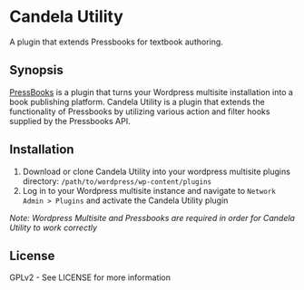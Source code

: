 # Candela Utility

A plugin that extends Pressbooks for textbook authoring.

## Synopsis

[PressBooks](https://github.com/pressbooks/pressbooks) is a plugin that turns
your Wordpress multisite installation into a book publishing platform. Candela
Utility is a plugin that extends the functionality of Pressbooks by utilizing
various action and filter hooks supplied by the Pressbooks API.

## Installation

1. Download or clone Candela Utility into your wordpress multisite plugins directory: `/path/to/wordpress/wp-content/plugins`
2. Log in to your Wordpress multisite instance and navigate to `Network Admin > Plugins` and activate the Candela Utility plugin

*Note: Wordpress Multisite and Pressbooks are required in order for Candela Utility to work correctly*

## License

GPLv2 - See LICENSE for more information